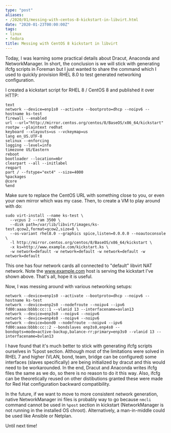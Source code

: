 ```yaml
---
type: "post"
aliases:
- /2020/01/messing-with-centos-8-kickstart-in-libvirt.html
date: "2020-01-23T00:00:00Z"
tags:
- linux
- fedora
title: Messing with CentOS 8 kickstart in libvirt
---
```


Today, I was learning some practical details about Dracut, Anaconda and
NetworkManager. In short, the conclusion is we will stick with generating ifcfg
scripts in Foreman but I just wanted to share the command which I used to
quickly provision RHEL 8.0 to test generated networking configuration.

I created a kickstart script for RHEL 8 / CentOS 8 and published it over HTTP:

    text
    network --device=enp1s0 --activate --bootproto=dhcp --noipv6 --hostname ks-test
    firewall --enabled
    url --url="http://mirror.centos.org/centos/8/BaseOS/x86_64/kickstart"
    rootpw --plaintext redhat
    keyboard --xlayouts=us --vckeymap=us
    lang en_US.UTF-8
    selinux --enforcing
    logging --level=info
    timezone US/Eastern
    reboot
    bootloader --location=mbr
    clearpart --all --initlabel
    reqpart
    part / --fstype="ext4" --size=4000
    %packages
    @core
    %end

Make sure to replace the CentOS URL with something close to you, or even your
own mirror which was my case. Then, to create a VM to play around with do:

    sudo virt-install --name ks-test \
      --vcpus 2 --ram 3500 \
      --disk path=/var/lib/libvirt/images/ks-test.qcow2,format=qcow2,size=8 \
      --os-variant rhel8.0 --graphics spice,listen=0.0.0.0 --noautoconsole \
      -l http://mirror.centos.org/centos/8/BaseOS/x86_64/kickstart \
      -x ks=http://www.example.com/kickstart.ks \
      -w network=default -w network=default -w network=default -w network=default

This one has four network cards all connected to "default" libvirt NAT network.
Note the www.example.com host is serving the kickstart I've shown above. That's
all, hope it is useful.

Now, I was messing around with various networking setups:

    network --device=enp1s0 --activate --bootproto=dhcp --noipv6 --hostname ks-test
    network --device=enp2s0 --nodefroute --noipv4 --ipv6 fd00:aaaa:bbbb:cc::1 --vlanid 13 --interfacename=avlan13
    network --device=enp3s0 --noipv4 --noipv6
    network --device=enp4s0 --noipv4 --noipv6
    network --device=bond0 --nodefroute --noipv4 --ipv6 fd00:aaaa:bbbb:cc::2 --bondslaves enp3s0,enp4s0 --bondopts=mode=active-backup,balance-rr;primary=enp3s0 --vlanid 13 --interfacename=bvlan13

I have found that it's much better to stick with generating ifcfg scripts
ourselves in %post section. Although most of the limitations were solved in
RHEL 7 and higher (VLAN, bond, team, bridge can be configured) some interfaces
(slaves specifically) are being initialized by dracut and this would need to be
workarounded. In the end, Dracut and Anaconda writes ifcfg files the same as we
do, so there is no reason to do it this way. Also, ifcfg can be theoretically
reused on other distibutions granted these were made for Red Hat configuration
backward compatibility.

In the future, if we want to move to more consistent network generation, native
NetworkManager ini files is probably way to go because `nmcli` command cannot
be used in `%post` section in kickstart (NetworkManager is not running in the
installed OS chroot). Alternatively, a man-in-middle could be used like Ansible
or Netplan.

Until next time!
